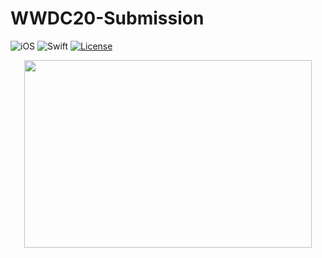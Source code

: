 # WWDC20-Submission

![iOS](https://img.shields.io/badge/iOS-10%20-blue)
![Swift](https://img.shields.io/badge/Swift-5-orange?logo=Swift&logoColor=white)
[![License](https://img.shields.io/github/license/romarakhlin/CoronaMap)](https://github.com/romarakhlin/CoronaMap/blob/master/LICENSE)

<p align="center">
  <img width="460" height="300" src="https://www.apple.com/newsroom/images/live-action/wwdc/Apple_wwdc2020_03132020_big.jpg.large.jpg">
</p>
